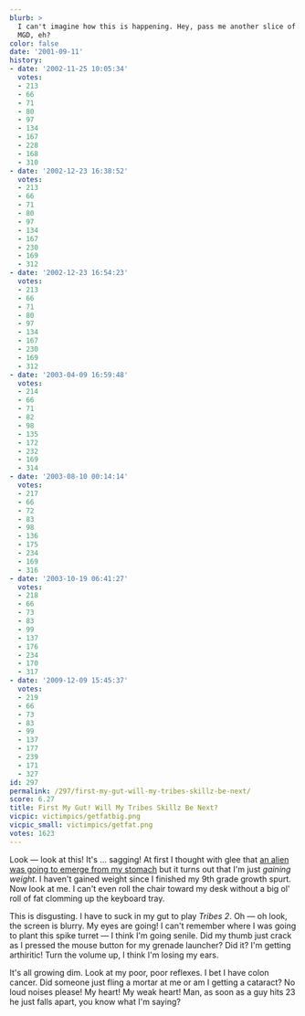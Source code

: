 ```yaml
---
blurb: >
  I can't imagine how this is happening. Hey, pass me another slice of pizza and an
  MGD, eh?
color: false
date: '2001-09-11'
history:
- date: '2002-11-25 10:05:34'
  votes:
  - 213
  - 66
  - 71
  - 80
  - 97
  - 134
  - 167
  - 228
  - 168
  - 310
- date: '2002-12-23 16:38:52'
  votes:
  - 213
  - 66
  - 71
  - 80
  - 97
  - 134
  - 167
  - 230
  - 169
  - 312
- date: '2002-12-23 16:54:23'
  votes:
  - 213
  - 66
  - 71
  - 80
  - 97
  - 134
  - 167
  - 230
  - 169
  - 312
- date: '2003-04-09 16:59:48'
  votes:
  - 214
  - 66
  - 71
  - 82
  - 98
  - 135
  - 172
  - 232
  - 169
  - 314
- date: '2003-08-10 00:14:14'
  votes:
  - 217
  - 66
  - 72
  - 83
  - 98
  - 136
  - 175
  - 234
  - 169
  - 316
- date: '2003-10-19 06:41:27'
  votes:
  - 218
  - 66
  - 73
  - 83
  - 99
  - 137
  - 176
  - 234
  - 170
  - 317
- date: '2009-12-09 15:45:37'
  votes:
  - 219
  - 66
  - 73
  - 83
  - 99
  - 137
  - 177
  - 239
  - 171
  - 327
id: 297
permalink: /297/first-my-gut-will-my-tribes-skillz-be-next/
score: 6.27
title: First My Gut! Will My Tribes Skillz Be Next?
vicpic: victimpics/getfatbig.png
vicpic_small: victimpics/getfat.png
votes: 1623
---
```


Look — look at this! It's ... sagging! At first I thought with glee
that [an alien was going to emerge from my stomach](@/victim/137.md)
but it turns out that I'm just *gaining weight*. I haven't gained weight
since I finished my 9th grade growth spurt. Now look at me. I can't even
roll the chair toward my desk without a big ol' roll of fat clomming up
the keyboard tray.

This is disgusting. I have to suck in my gut to play *Tribes 2*. Oh —
oh look, the screen is blurry. My eyes are going! I can't remember where
I was going to plant this spike turret — I think I'm going senile. Did
my thumb just crack as I pressed the mouse button for my grenade
launcher? Did it? I'm getting arthiritic! Turn the volume up, I think
I'm losing my ears.

It's all growing dim. Look at my poor, poor reflexes. I bet I have colon
cancer. Did someone just fling a mortar at me or am I getting a
cataract? No loud noises please! My heart! My weak heart! Man, as soon
as a guy hits 23 he just falls apart, you know what I'm saying?
